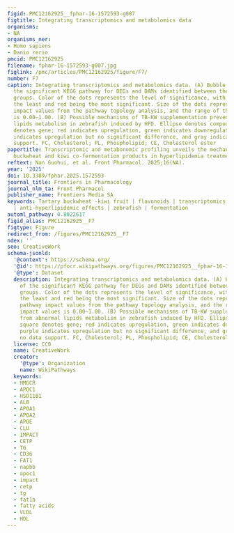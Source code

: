 ```yaml
---
figid: PMC12162925__fphar-16-1572593-g007
figtitle: Integrating transcriptomics and metabolomics data
organisms:
- NA
organisms_ner:
- Homo sapiens
- Danio rerio
pmcid: PMC12162925
filename: fphar-16-1572593-g007.jpg
figlink: /pmc/articles/PMC12162925/figure/F7/
number: F7
caption: Integrating transcriptomics and metabolomics data. (A) Bubble diagram of
  the significant KEGG pathway for DEGs and DAMs identified between the experimental
  groups. Color of the dots represents the level of significance, with yellow being
  the least and red being the most significant. Size of the dots represents the pathway
  impact values from the pathway topology analysis, and the range of the impact values
  is 0.00–1.00. (B) Possible mechanisms of TB-KW supplementation preventing from abnormal
  lipids metabolism in zebrafish induced by HFD. Ellipse denotes compound, square
  denotes gene; red indicates upregulation, green indicates downregulation, purple
  indicates upregulation but no significant difference, and gray indicates no data
  support. FC, Cholesterol; PL, Phospholipid; CE, Cholesterol ester
papertitle: Transcriptomic and metabonomic profiling unveils the mechanism of Tartary
  buckwheat and kiwi co-fermentation products in hyperlipidemia treatment
reftext: Nan Guohui, et al. Front Pharmacol. 2025;16(NA).
year: '2025'
doi: 10.3389/fphar.2025.1572593
journal_title: Frontiers in Pharmacology
journal_nlm_ta: Front Pharmacol
publisher_name: Frontiers Media SA
keywords: Tartary buckwheat -kiwi fruit | flavonoids | transcriptomics and metabolomics
  | anti-hyperlipidemic effects | zebrafish | fermentation
automl_pathway: 0.8022617
figid_alias: PMC12162925__F7
figtype: Figure
redirect_from: /figures/PMC12162925__F7
ndex: ''
seo: CreativeWork
schema-jsonld:
  '@context': https://schema.org/
  '@id': https://pfocr.wikipathways.org/figures/PMC12162925__fphar-16-1572593-g007.html
  '@type': Dataset
  description: Integrating transcriptomics and metabolomics data. (A) Bubble diagram
    of the significant KEGG pathway for DEGs and DAMs identified between the experimental
    groups. Color of the dots represents the level of significance, with yellow being
    the least and red being the most significant. Size of the dots represents the
    pathway impact values from the pathway topology analysis, and the range of the
    impact values is 0.00–1.00. (B) Possible mechanisms of TB-KW supplementation preventing
    from abnormal lipids metabolism in zebrafish induced by HFD. Ellipse denotes compound,
    square denotes gene; red indicates upregulation, green indicates downregulation,
    purple indicates upregulation but no significant difference, and gray indicates
    no data support. FC, Cholesterol; PL, Phospholipid; CE, Cholesterol ester
  license: CC0
  name: CreativeWork
  creator:
    '@type': Organization
    name: WikiPathways
  keywords:
  - HMGCR
  - APOC1
  - HSD11B1
  - ALB
  - APOA1
  - APOA2
  - APOE
  - CLU
  - IMPACT
  - CETP
  - TG
  - CD36
  - FAT1
  - napbb
  - apoc1
  - impact
  - cetp
  - tg
  - fat1a
  - fatty acids
  - VLDL
  - HDL
---
```

